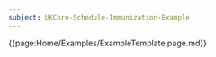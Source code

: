 ```yaml
---
subject: UKCore-Schedule-Immunization-Example
---
```

{{page:Home/Examples/ExampleTemplate.page.md}}